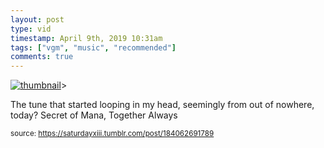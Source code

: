 ```yaml
---
layout: post
type: vid
timestamp: April 9th, 2019 10:31am
tags: ["vgm", "music", "recommended"]
comments: true
---
```

[![thumbnail](http://i3.ytimg.com/vi/GtpaOi7Y-t8/hqdefault.jpg)](https://www.youtube.com/watch?v=GtpaOi7Y-t8)>
    
The tune that started looping in my head, seemingly from out of nowhere, today?
Secret of Mana, Together Always
 
  
<small>source: https://saturdayxiii.tumblr.com/post/184062691789</small>